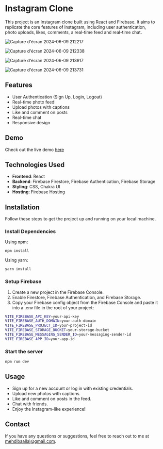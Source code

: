 # Instagram Clone

This project is an Instagram clone built using React and Firebase. It aims to replicate the core features of Instagram, including user authentication, photo uploads, likes, comments, a real-time feed and real-time chat.

![Capture d'écran 2024-06-09 212217](https://github.com/MehdiBM21/instagram-clone/assets/126264088/f41e6d82-14ab-4a4a-a387-cd9c51ce0bd5)

![Capture d'écran 2024-06-09 212338](https://github.com/MehdiBM21/instagram-clone/assets/126264088/a9e6c41b-7480-4501-a46e-2c06dc466ec7)

![Capture d'écran 2024-06-09 213917](https://github.com/MehdiBM21/instagram-clone/assets/126264088/7c661429-44ff-4a14-8c40-5f1671447d6f)

![Capture d'écran 2024-06-09 213731](https://github.com/MehdiBM21/instagram-clone/assets/126264088/a1fc8486-5463-43d4-9a9c-d31ab58a3f84)



## Features
- User Authentication (Sign Up, Login, Logout)
- Real-time photo feed
- Upload photos with captions
- Like and comment on posts
- Real-time chat
- Responsive design

## Demo
  Check out the live demo [here]()

## Technologies Used
- **Frontend**: React
- **Backend**: Firebase Firestore, Firebase Authentication, Firebase Storage
- **Styling**: CSS, Chakra UI
- **Hosting**: Firebase Hosting

## Installation

Follow these steps to get the project up and running on your local machine.

### Install Dependencies

Using npm:

```bash
npm install
```
Using yarn:

```bash
yarn install
```

### Setup Firebase
1. Create a new project in the Firebase Console.
2. Enable Firestore, Firebase Authentication, and Firebase Storage.
3. Copy your Firebase config object from the Firebase Console and paste it into a .env file in the root of your project:

```bash
VITE_FIREBASE_API_KEY=your-api-key
VITE_FIREBASE_AUTH_DOMAIN=your-auth-domain
VITE_FIREBASE_PROJECT_ID=your-project-id
VITE_FIREBASE_STORAGE_BUCKET=your-storage-bucket
VITE_FIREBASE_MESSAGING_SENDER_ID=your-messaging-sender-id
VITE_FIREBASE_APP_ID=your-app-id
```

### Start the server 
```bash
npm run dev
```
## Usage
- Sign up for a new account or log in with existing credentials.
- Upload new photos with captions.
- Like and comment on posts in the feed.
- Chat with friends.
- Enjoy the Instagram-like experience!

## Contact
If you have any questions or suggestions, feel free to reach out to me at [mehdibaallal@gmail.com]().
